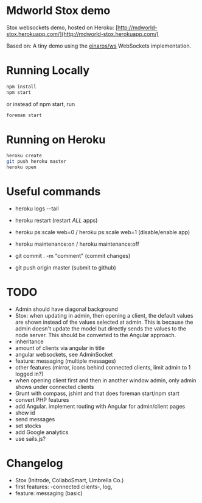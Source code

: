 # Mdworld Stox demo

Stox websockets demo, hosted on Heroku: [http://mdworld-stox.herokuapp.com/](http://mdworld-stox.herokuapp.com/)

Based on:
A tiny demo using the [einaros/ws](http://einaros.github.io/ws/) WebSockets implementation.

# Running Locally

``` bash
npm install
npm start
```
or instead of npm start, run

``` bash
foreman start
```

# Running on Heroku

``` bash
heroku create
git push heroku master
heroku open
```

# Useful commands

* heroku logs --tail
* heroku restart (restart _ALL_ apps)
* heroku ps:scale web=0 / heroku ps:scale web=1 (disable/enable app)
* heroku maintenance:on / heroku maintenance:off

* git commit . -m "comment" (commit changes)
* git push origin master (submit to github)

# TODO

* Admin should have diagonal background
* Stox: when updating in admin, then opening a client, the default values are shown instead of the values selected at admin. This is because the admin doesn't update the model but directly sends the values to the node server. This should be converted to the Angular approach.
* inheritance
* amount of clients via angular in title
* angular websockets, see AdminSocket
* feature: messaging (multiple messages)
* other features (mirror, icons behind connected clients, limit admin to 1 logged in?)
* when opening client first and then in another window admin, only admin shows under connected clients
* Grunt with compass, jshint and that does foreman start/npm start
* convert PHP features
* add Angular. implement routing with Angular for admin/client pages
* show id
* send messages
* set stocks
* add Google analytics
* use sails.js?

# Changelog

* Stox (Initrode, CollaboSmart, Umbrella Co.)
* first features: -connected clients-, log, 
* feature: messaging (basic)
